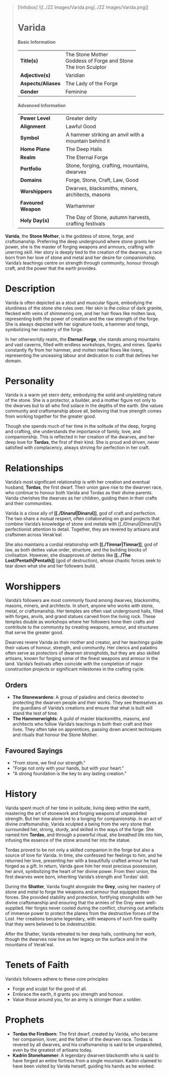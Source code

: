 > [!infobox]
> ![[../ZZ Images/Varida.png|../ZZ Images/Varida.png]]  
> # Varida
> #### Basic Information
> |  |   |
> |---|---|
> | **Title(s)** | The Stone Mother<br>Goddess of Forge and Stone<br>The Iron Sculptor |
> | **Adjective(s)** | Varidian |
> | **Aspects/Aliases** | The Lady of the Forge |
> | **Gender** | Feminine |
> 
> #### Advanced Information
> |  |  | 
> | --- | --- |
> | **Power Level** | Greater deity |
> | **Alignment** | Lawful Good |
> | **Symbol** | A hammer striking an anvil with a mountain behind it |
> | **Home Plane** | The Deep Halls |
> | **Realm** | The Eternal Forge |
> | **Portfolio** | Stone, forging, crafting, mountains, dwarves |
> | **Domains** | Forge, Stone, Craft, Law, Good |
> | **Worshippers** | Dwarves, blacksmiths, miners, architects, masons |
> | **Favoured Weapon** | Warhammer |
> | **Holy Day(s)** | The Day of Stone, autumn harvests, crafting festivals |

**Varida**, the **Stone Mother**, is the goddess of stone, forge, and craftsmanship. Preferring the deep underground where stone grants her power, she is the master of forging weapons and armours, crafting with unerring skill. Her story is deeply tied to the creation of the dwarves, a race born from her love of stone and metal and her desire for companionship. Varida’s teachings centre on strength through community, honour through craft, and the power that the earth provides.

# Description
Varida is often depicted as a stout and muscular figure, embodying the sturdiness of the stone she rules over. Her skin is the colour of dark granite, flecked with veins of shimmering ore, and her hair flows like molten lava, representing both the power of creation and the raw strength of the forge. She is always depicted with her signature tools, a hammer and tongs, symbolizing her mastery of the forge.

In her otherworldly realm, the **Eternal Forge**, she stands among mountains and vast caverns, filled with endless workshops, forges, and mines. Sparks constantly fly from her hammer, and molten metal flows like rivers, representing the unceasing labour and dedication to craft that defines her domain.

# Personality
Varida is a warm yet stern deity, embodying the solid and unyielding nature of the stone. She is a protector, a builder, and a mother figure not only to the dwarves but to all who find solace in the depths of the earth. She values community and craftsmanship above all, believing that true strength comes from working together for the greater good. 

Though she spends much of her time in the solitude of the deep, forging and crafting, she understands the importance of family, love, and companionship. This is reflected in her creation of the dwarves, and her deep love for **Tordas**, the first of their kind. She is proud and driven, never satisfied with complacency, always striving for perfection in her craft.

# Relationships
Varida’s most significant relationship is with her creation and eventual husband, **Tordas**, the first dwarf. Their union gave rise to the dwarven race, who continue to honour both Varida and Tordas as their divine parents. Varida cherishes the dwarves as her children, guiding them in their crafts and their communities.

Varida is a close ally of **[[./Dinarul|Dinarul]]**, god of craft and perfection. The two share a mutual respect, often collaborating on grand projects that combine Varida’s knowledge of stone and metals with [[./Dinarul|Dinarul]]’s perfectionist attention to detail. Together, they are revered by artisans and craftsmen across Verak’eal.

She also maintains a cordial relationship with **[[./Timnar|Timnar]]**, god of law, as both deities value order, structure, and the building blocks of civilisation. However, she disapproves of deities like **[[../The Lost/Pentath|Pentath]]** (god of destruction), whose chaotic forces seek to tear down what she and her followers build.

# Worshippers
Varida’s followers are most commonly found among dwarves, blacksmiths, masons, miners, and architects. In short, anyone who works with stone, metal, or craftsmanship. Her temples are often vast underground halls, filled with forges, anvils, and grand statues carved from the living rock. These temples double as workshops where her followers hone their crafts and contribute to the community by creating weapons, armour, and structures that serve the greater good.

Dwarves revere Varida as their mother and creator, and her teachings guide their values of honour, strength, and community. Her clerics and paladins often serve as protectors of dwarven strongholds, but they are also skilled artisans, known for forging some of the finest weapons and armour in the land. Varida’s festivals often coincide with the completion of major construction projects or significant milestones in the crafting cycle.

## Orders
- **The Stonewardens**: A group of paladins and clerics devoted to protecting the dwarven people and their works. They see themselves as the guardians of Varida’s creations and ensure that what is built will stand the test of time.
- **The Hammerwrights**: A guild of master blacksmiths, masons, and architects who follow Varida’s teachings in both their craft and their lives. They often take on apprentices, passing down ancient techniques and rituals that honour the Stone Mother.

## Favoured Sayings
- "From stone, we find our strength."
- "Forge not only with your hands, but with your heart."
- "A strong foundation is the key to any lasting creation."

# History
Varida spent much of her time in solitude, living deep within the earth, mastering the art of stonework and forging weapons of unparalleled strength. But her time alone led to a longing for companionship. In an act of divine craftsmanship, Varida sculpted a being from the very stone that surrounded her, strong, sturdy, and skilled in the ways of the forge. She named him **Tordas**, and through a powerful ritual, she breathed life into him, infusing the essence of the stone around her into the statue.

Tordas proved to be not only a skilled companion in the forge but also a source of love for Varida. In time, she confessed her feelings to him, and he returned her love, presenting her with a beautifully crafted armour he had forged as a gift. In return, Varida gave him her most precious possession, her anvil, symbolizing the heart of her divine power. From their union, the first dwarves were born, inheriting Varida’s strength and Tordas’ skill.

During the **Shatter**, Varida fought alongside the **Grey**, using her mastery of stone and metal to forge the weapons and armour that equipped their forces. She provided stability and protection, fortifying strongholds with her divine craftsmanship and ensuring that the armies of the Grey were well-supplied. Her forges never cooled during the conflict, churning out artefacts of immense power to protect the planes from the destructive forces of the Lost. Her creations became legendary, with weapons of such fine quality that they were believed to be indestructible.

After the Shatter, Varida retreated to her deep halls, continuing her work, though the dwarves now live as her legacy on the surface and in the mountains of Verak'eal.

# Tenets of Faith
Varida’s followers adhere to these core principles:
- Forge and sculpt for the good of all.
- Embrace the earth, it grants you strength and honour.
- Value those around you, for an army is stronger than a soldier.

# Prophets
- **Tordas the Firstborn**: The first dwarf, created by Varida, who became her companion, lover, and the father of the dwarven race. Tordas is revered by all dwarves, and his craftsmanship is said to be unparalleled, even by the greatest of artisans today.
- **Kadrin Stonehammer**: A legendary dwarven blacksmith who is said to have forged an entire fortress from a single mountain. Kadrin claimed to have been visited by Varida herself, guiding his hands as he worked.